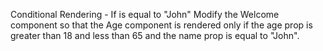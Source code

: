 Conditional Rendering - If is equal to "John"
Modify the Welcome component so that the Age component is rendered only if the age prop is greater than 18 and less than 65 and the name prop is equal to "John".
